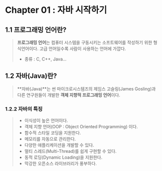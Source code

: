# Chapter 01 : 자바 시작하기

## 1.1 프로그래밍 언어란?

> **프로그래밍 언어**는 컴퓨터 시스템을 구동시키는 소프트웨어를 작성하기 위한 형식언어이다. 고급 언어일수록 사람이 사용하는 언어에 가깝다.
>
> * 종류 : C, C++, Java...



## 1.2 자바(Java)란?

> **자바(Java)**는 썬 마이크로시스템즈의 제임스 고슬링(James Gosling)과 다른 연구원들이 개발한 **객체 지향적 프로그래밍 언어**이다.

### 1.2.2 자바의 특징

> * 이식성이 높은 언어이다.
> * 객체 지향 언어(OOP : Object Oriented Programming) 이다.
> * 함수적 스타일 코딩을 지원한다.
> * 메모리를 자동으로 관리한다.
> * 다양한 애플리케이션을 개발할 수 있다.
> * 멀티 스레드(Multi-Thread)를 쉽게 구현할 수 있다.
> * 동적 로딩(Dynamic Loading)을 지원한다.
> * 막강한 오픈소스 라이브러리가 풍부하다.





